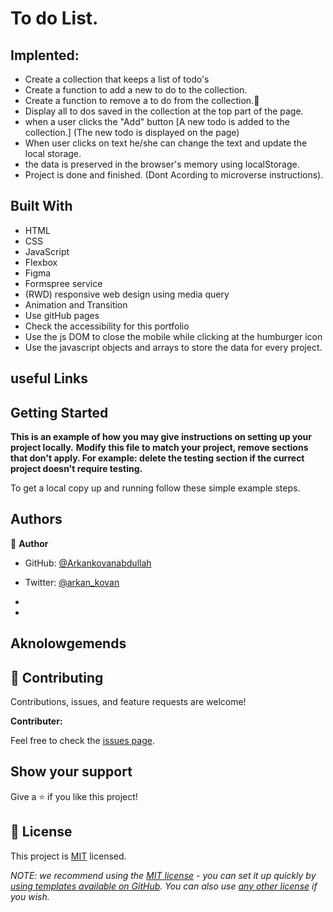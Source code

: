 

# To do List.

## Implented: 

- Create a collection that keeps a list of todo's
- Create a function to add a new to do to the collection.
- Create a function to remove a to do from the collection.💯
- Display all to dos saved in the collection at the top part of the page.
- when a user clicks the "Add" button [A new todo is added to the collection.] (The new todo is displayed on the page)
- When user clicks on text he/she can change the text and update the local storage.
- the data is preserved in the browser's memory using localStorage.
- Project is done and finished. (Dont Acording to microverse instructions).


## Built With

- HTML
- CSS
- JavaScript
- Flexbox
- Figma
- Formspree service
- (RWD) responsive web design using media query
- Animation and Transition
- Use gitHub pages
- Check the accessibility for this portfolio
- Use the js DOM to close the mobile while clicking at the humburger icon
- Use the javascript objects and arrays to store the data for every project.

## useful Links


## Getting Started

**This is an example of how you may give instructions on setting up your project locally.**
**Modify this file to match your project, remove sections that don't apply. For example: delete the testing section if the currect project doesn't require testing.**


To get a local copy up and running follow these simple example steps.



## Authors

👤 **Author**
- GitHub: [@Arkankovanabdullah](https://github.com/Arkankovanabdullah)
- Twitter: [@arkan_kovan](https://twitter.com/Arkan_kovan)

-
-

## Aknolowgemends 

## 🤝 Contributing

Contributions, issues, and feature requests are welcome!


**Contributer:** 


Feel free to check the [issues page](../../issues/).

## Show your support

Give a ⭐️ if you like this project!

## 📝 License

This project is [MIT](./LICENSE) licensed.

_NOTE: we recommend using the [MIT license](https://choosealicense.com/licenses/mit/) - you can set it up quickly by [using templates available on GitHub](https://docs.github.com/en/communities/setting-up-your-project-for-healthy-contributions/adding-a-license-to-a-repository). You can also use [any other license](https://choosealicense.com/licenses/) if you wish._
